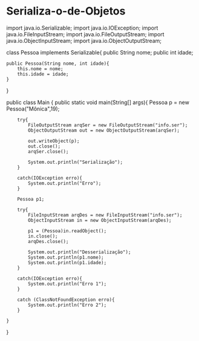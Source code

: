 # Serializa-o-de-Objetos

import java.io.Serializable;
import java.io.IOException;
import java.io.FileInputStream;
import java.io.FileOutputStream;
import java.io.ObjectInputStream;
import java.io.ObjectOutputStream;

class Pessoa implements Serializable{
    public String nome;
    public int idade;

    public Pessoa(String nome, int idade){
        this.nome = nome;
        this.idade = idade;
    }
}

public class Main {
    public static void main(String[] args){
        Pessoa p = new Pessoa("Mônica",19);

        try{
            FileOutputStream arqSer = new FileOutputStream("info.ser");
            ObjectOutputStream out = new ObjectOutputStream(arqSer);

            out.writeObject(p);
            out.close();
            arqSer.close();

            System.out.println("Serialização");
        }

        catch(IOException erro){
            System.out.println("Erro");
        }

        Pessoa p1;

        try{
            FileInputStream arqDes = new FileInputStream("info.ser");
            ObjectInputStream in = new ObjectInputStream(arqDes);

            p1 = (Pessoa)in.readObject();
            in.close();
            arqDes.close();

            System.out.println("Desserialização");
            System.out.println(p1.nome);
            System.out.println(p1.idade);
        }

        catch(IOException erro){
            System.out.println("Erro 1");
        }
        
        catch (ClassNotFoundException erro){
            System.out.println("Erro 2");
        }
        
    }
}
